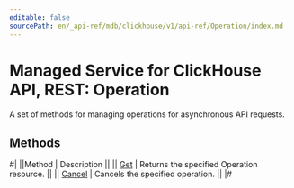 ```yaml
---
editable: false
sourcePath: en/_api-ref/mdb/clickhouse/v1/api-ref/Operation/index.md
---
```


# Managed Service for ClickHouse API, REST: Operation

A set of methods for managing operations for asynchronous API requests.

## Methods

#|
||Method | Description ||
|| [Get](get.md) | Returns the specified Operation resource. ||
|| [Cancel](cancel.md) | Cancels the specified operation. ||
|#